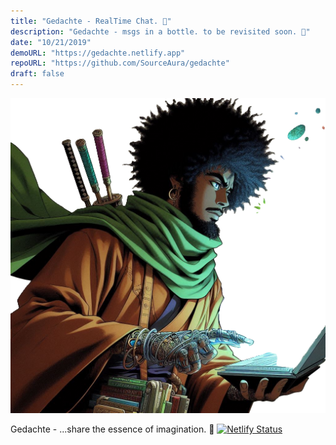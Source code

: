 ```yaml
---
title: "Gedachte - RealTime Chat. 💭"
description: "Gedachte - msgs in a bottle. to be revisited soon. 💭"
date: "10/21/2019"
demoURL: "https://gedachte.netlify.app"
repoURL: "https://github.com/SourceAura/gedachte"
draft: false
---
```

![...](../../../assets/may-be.png)

Gedachte - ...share the essence of imagination. 💭
[![Netlify Status](https://api.netlify.com/api/v1/badges/237cf08f-b1e8-4789-843e-89a0a3506ca3/deploy-status)](https://app.netlify.com/sites/gedachte/deploys)